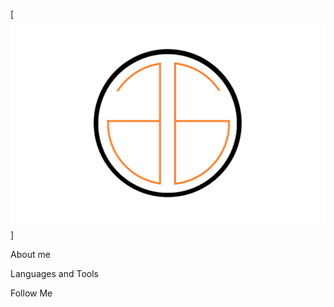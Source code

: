 [![Header](https://github.com/Prudence003/Resume/blob/main/Logo.png)]

About me

Languages and Tools

Follow Me